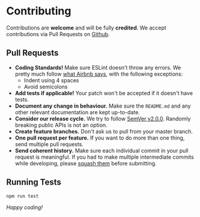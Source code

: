 # Contributing

Contributions are **welcome** and will be fully **credited**. We accept contributions via Pull Requests on [Github](https://github.com/spatie/dump-die).

## Pull Requests

- **Coding Standards!** Make sure ESLint doesn't throw any errors. We pretty much follow [what Airbnb says](https://github.com/airbnb/javascript), with the following exceptions:
    - Indent using 4 spaces
    - Avoid semicolons
- **Add tests if applicable!** Your patch won't be accepted if it doesn't have tests.
- **Document any change in behaviour.** Make sure the `README.md` and any other relevant documentation are kept up-to-date.
- **Consider our release cycle.** We try to follow [SemVer v2.0.0](http://semver.org/). Randomly breaking public APIs is not an option.
- **Create feature branches.** Don't ask us to pull from your master branch.
- **One pull request per feature.** If you want to do more than one thing, send multiple pull requests.
- **Send coherent history.** Make sure each individual commit in your pull request is meaningful. If you had to make multiple intermediate commits while developing, please [squash them](http://www.git-scm.com/book/en/v2/Git-Tools-Rewriting-History#Changing-Multiple-Commit-Messages) before submitting.

## Running Tests

```bash
npm run test
```

*Happy coding!*
